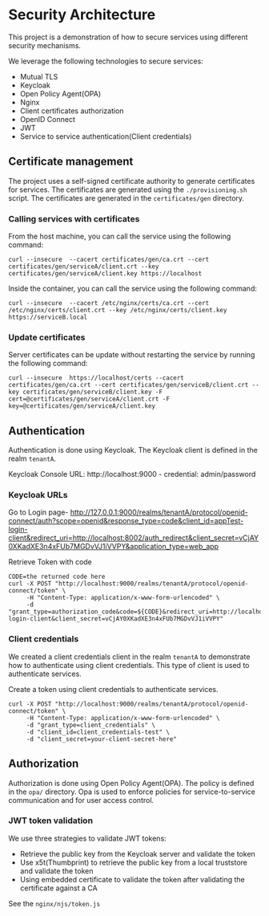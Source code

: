 # Security Architecture
This project is a demonstration of how to secure services using different security mechanisms. 

We leverage the following technologies to secure services:
- Mutual TLS
- Keycloak
- Open Policy Agent(OPA)
- Nginx
- Client certificates authorization
- OpenID Connect
- JWT
- Service to service authentication(Client credentials)

## Certificate management
The project uses a self-signed certificate authority to generate certificates for services. 
The certificates are generated using the `./provisioning.sh` script. The certificates are generated in the `certificates/gen` directory.

### Calling services with certificates
From the host machine, you can call the service using the following command:
```
curl --insecure  --cacert certificates/gen/ca.crt --cert certificates/gen/serviceA/client.crt --key certificates/gen/serviceA/client.key https://localhost
```
Inside the container, you can call the service using the following command:
```
curl --insecure  --cacert /etc/nginx/certs/ca.crt --cert /etc/nginx/certs/client.crt --key /etc/nginx/certs/client.key https://serviceB.local
```

### Update certificates
Server certificates can be update without restarting the service by running the following command:
```
curl --insecure  https://localhost/certs --cacert certificates/gen/ca.crt --cert certificates/gen/serviceB/client.crt --key certificates/gen/serviceB/client.key -F cert=@certificates/gen/serviceA/client.crt -F key=@certificates/gen/serviceA/client.key
```

## Authentication
Authentication is done using Keycloak. The Keycloak client is defined in the realm `tenantA`. 

Keycloak Console URL: http://localhost:9000 - credential: admin/password

### Keycloak URLs
Go to Login page-  http://127.0.0.1:9000/realms/tenantA/protocol/openid-connect/auth?scope=openid&response_type=code&client_id=appTest-login-client&redirect_uri=http://localhost:8002/auth_redirect&client_secret=vCjAY0XKadXE3n4xFUb7MGDvVJ1iVVPY&application_type=web_app

Retrieve Token with code
```
CODE=the returned code here
curl -X POST "http://localhost:9000/realms/tenantA/protocol/openid-connect/token" \
     -H "Content-Type: application/x-www-form-urlencoded" \
     -d "grant_type=authorization_code&code=${CODE}&redirect_uri=http://localhost:8002/auth_redirect&client_id=appTest-login-client&client_secret=vCjAY0XKadXE3n4xFUb7MGDvVJ1iVVPY"
```

### Client credentials
We created a client credentials client in the realm `tenantA` to demonstrate how to authenticate using client credentials.
This type of client is used to authenticate services.

Create a token using client credentials to authenticate services.
```
curl -X POST "http://localhost:9000/realms/tenantA/protocol/openid-connect/token" \
     -H "Content-Type: application/x-www-form-urlencoded" \
     -d "grant_type=client_credentials" \
     -d "client_id=client_credentials-test" \
     -d "client_secret=your-client-secret-here"
```

## Authorization
Authorization is done using Open Policy Agent(OPA). The policy is defined in the `opa/` directory.
Opa is used to enforce policies for service-to-service communication and for user access control.

### JWT token validation
We use three strategies to validate JWT tokens:
- Retrieve the public key from the Keycloak server and validate the token
- Use x5t(Thumbprint) to retrieve the public key from a local truststore and validate the token
- Using embedded certificate to validate the token after validating the certificate against a CA

See the `nginx/njs/token.js`

